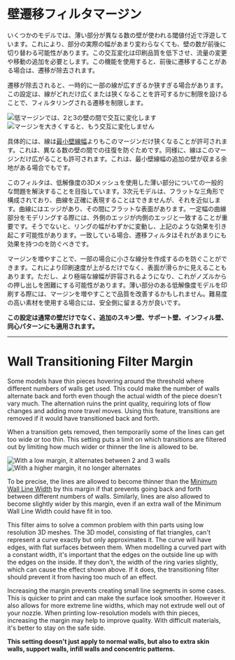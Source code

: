 壁遷移フィルタマージン
====
いくつかのモデルでは、薄い部分が異なる数の壁が使われる閾値付近で浮遊しています。これにより、部分の実際の幅があまり変わらなくても、壁の数が前後に切り替わる可能性があります。この交互変化は印刷品質を低下させ、流量の変更や移動の追加を必要とします。この機能を使用すると、前後に遷移することがある場合は、遷移が除去されます。

遷移が除去されると、一時的に一部の線が広すぎるか狭すぎる場合があります。この設定は、線がどれだけ広くまたは狭くなることを許可するかに制限を設けることで、フィルタリングされる遷移を制限します。

![低マージンでは、2と3の壁の間で交互に変化します](../images/wall_transition_filter_off.png)
![マージンを大きくすると、もう交互に変化しません](../images/wall_transition_filter_on.png)

具体的には、線は[最小壁線幅](min_wall_line_width.md)よりもこのマージンだけ狭くなることが許可されます。これは、異なる数の壁の間での往復を防ぐためです。同様に、線はこのマージンだけ広がることも許可されます。これは、最小壁線幅の追加の壁が収まる余地がある場合でもです。

このフィルタは、低解像度の3Dメッシュを使用した薄い部分についての一般的な問題を解決することを目指しています。3次元モデルは、フラットな三角形で構成されており、曲線を正確に表現することはできませんが、それを近似します。曲線にはエッジがあり、その間にフラットな表面があります。一定幅の曲線部分をモデリングする際には、外側のエッジが内側のエッジと一致することが重要です。そうでないと、リングの幅がわずかに変動し、上記のような効果を引き起こす可能性があります。一致している場合、遷移フィルタはそれがあまりにも効果を持つのを防ぐべきです。

マージンを増やすことで、一部の場合に小さな線分を作成するのを防ぐことができます。これにより印刷速度が上がるだけでなく、表面が滑らかに見えることもあります。ただし、より極端な線幅が許容されるようになり、これがノズルからの押し出しを困難にする可能性があります。薄い部分のある低解像度モデルを印刷する際には、マージンを増やすことで品質を改善するかもしれません。難易度の高い素材を使用する場合には、安全側に留まる方が良いです。

**この設定は通常の壁だけでなく、追加のスキン壁、サポート壁、インフィル壁、同心パターンにも適用されます。**

---

Wall Transitioning Filter Margin
====
Some models have thin pieces hovering around the threshold where different numbers of walls get used. This could make the number of walls alternate back and forth even though the actual width of the piece doesn't vary much. The alternation ruins the print quality, requiring lots of flow changes and adding more travel moves. Using this feature, transitions are removed if it would have transitioned back and forth.

When a transition gets removed, then temporarily some of the lines can get too wide or too thin. This setting puts a limit on which transitions are filtered out by limiting how much wider or thinner the line is allowed to be.

![With a low margin, it alternates between 2 and 3 walls](../images/wall_transition_filter_off.png)
![With a higher margin, it no longer alternates](../images/wall_transition_filter_on.png)

To be precise, the lines are allowed to become thinner than the [Minimum Wall Line Width](min_wall_line_width.md) by this margin if that prevents going back and forth between different numbers of walls. Similarly, lines are also allowed to become slightly wider by this margin, even if an extra wall of the Minimum Wall Line Width could have fit in too.

This filter aims to solve a common problem with thin parts using low resolution 3D meshes. The 3D model, consisting of flat triangles, can't represent a curve exactly but only approximates it. The curve will have edges, with flat surfaces between them. When modelling a curved part with a constant width, it's important that the edges on the outside line up with the edges on the inside. If they don't, the width of the ring varies slightly, which can cause the effect shown above. If it does, the transitioning filter should prevent it from having too much of an effect.

Increasing the margin prevents creating small line segments in some cases. This is quicker to print and can make the surface look smoother. However it also allows for more extreme line widths, which may not extrude well out of your nozzle. When printing low-resolution models with thin pieces, increasing the margin may help to improve quality. With difficult materials, it's better to stay on the safe side.

**This setting doesn't just apply to normal walls, but also to extra skin walls, support walls, infill walls and concentric patterns.**